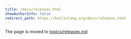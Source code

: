 ```yaml
---
title: /docs/releases.html
showAuthorInfo: false
redirect_path: https://kotlinlang.org/docs/releases.html
---
```


The page is moved to [topics/releases.md](../docs/topics/releases.md)
